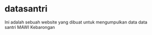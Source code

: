 # datasantri
Ini adalah sebuah website yang dibuat untuk mengumpulkan data data santri MAWI Kebarongan
